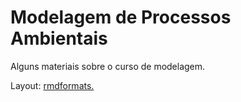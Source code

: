 # Modelagem de Processos Ambientais

Alguns materiais sobre o curso de modelagem.

Layout: [rmdformats.](https://github.com/juba/rmdformats)
